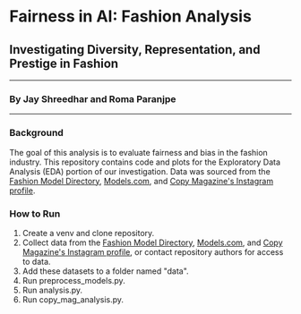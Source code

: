 # Fairness in AI: Fashion Analysis
## Investigating Diversity, Representation, and Prestige in Fashion
---
### By Jay Shreedhar and Roma Paranjpe
---
### Background
The goal of this analysis is to evaluate fairness and bias in the fashion industry. 
This repository contains code and plots for the Exploratory Data Analysis (EDA) portion of our investigation. Data was sourced from the [Fashion Model Directory](https://www.fashionmodeldirectory.com/), [Models.com](https://models.com/), and [Copy Magazine's Instagram profile](https://www.instagram.com/magazinecopy/).

### How to Run
1. Create a venv and clone repository.
2. Collect data from the [Fashion Model Directory](https://www.fashionmodeldirectory.com/), [Models.com](https://models.com/), and [Copy Magazine's Instagram profile](https://www.instagram.com/magazinecopy/), or contact repository authors for access to data.
3. Add these datasets to a folder named "data".
4. Run preprocess_models.py.
5. Run analysis.py.
6. Run copy_mag_analysis.py.
